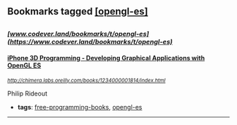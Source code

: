 ## Bookmarks tagged [[opengl-es]](https://www.codever.land/search?q=[opengl-es])

_<sup><sup>[www.codever.land/bookmarks/t/opengl-es](https://www.codever.land/bookmarks/t/opengl-es)</sup></sup>_
---
#### [iPhone 3D Programming - Developing Graphical Applications with OpenGL ES](http://chimera.labs.oreilly.com/books/1234000001814/index.html)
_<sup>http://chimera.labs.oreilly.com/books/1234000001814/index.html</sup>_

Philip Rideout
* **tags**: [free-programming-books](../tagged/free-programming-books.md), [opengl-es](../tagged/opengl-es.md)
---
